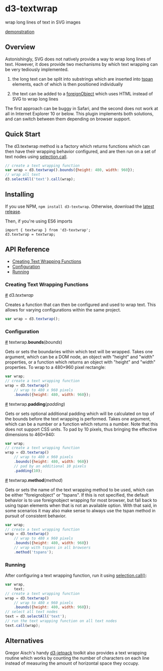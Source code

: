 # d3-textwrap

wrap long lines of text in SVG images

<a href="http://bl.ocks.org/vijithassar/8278587">demonstration</a>

## Overview

Astonishingly, SVG does not natively provide a way to wrap long lines of text. However, it does provide two mechanisms by which text wrapping can be very tediously implemented.

1. the long text can be split into substrings which are inserted into [tspan](https://developer.mozilla.org/en-US/docs/Web/SVG/Element/tspan) elements, each of which is then positioned individually

2. the text can be added to a [foreignObject](https://developer.mozilla.org/en-US/docs/Web/SVG/Element/foreignObject) which uses HTML instead of SVG to wrap long lines

The first approach can be buggy in Safari, and the second does not work at all in Internet Explorer 10 or below. This plugin implements both solutions, and can switch between them depending on browser support.

## Quick Start

The d3.textwrap method is a factory which returns functions which can then have their wrapping behavior configured, and are then run on a set of text nodes using [selection.call](https://github.com/d3/d3-selection#selection_call).

```js
// create a text wrapping function
var wrap = d3.textwrap().bounds({height: 480, width: 960});
// wrap all text
d3.selectAll('text').call(wrap);
```

## Installing

If you use NPM, `npm install d3-textwrap`. Otherwise, download the [latest release](#).

Then, if you're using ES6 imports
```
import { textwrap } from 'd3-textwrap';
d3.textwrap = textwrap;
```

## API Reference

* [Creating Text Wrapping Functions](#creating)
* [Configuration](#configuring)
* [Running](#running)

### Creating Text Wrapping Functions

<a name="textwrap" href="#textwrap">#</a> d3.*textwrap*

Creates a function that can then be configured and used to wrap text. This allows for varying configurations within the same project.

```js
var wrap = d3.textwrap();
```

### Configuration

<a name="bounds" href="#bounds">#</a> textwrap.**bounds**(*bounds*)

Gets or sets the boundaries within which text will be wrapped. Takes one argument, which can be a DOM node, an object with "height" and "width" properties, or a function which returns an object with "height" and "width" properties. To wrap to a 480×960 pixel rectangle:

```js
var wrap;
// create a text wrapping function
wrap = d3.textwrap()
    // wrap to 480 x 960 pixels
    .bounds({height: 480, width: 960});
```

<a name="padding" href="#padding">#</a> textwrap.**padding**(*padding*)

Gets or sets optional additional padding which will be calculated on top of the bounds before the text wrapping is performed. Takes one argument, which can be a number or a function which returns a number. Note that this does not support CSS units. To pad by 10 pixels, thus bringing the effective dimensions to 460×940:

```js
var wrap;
// create a text wrapping function
wrap = d3.textwrap()
    // wrap to 480 x 960 pixels
    .bounds({height: 480, width: 960})
    // pad by an additional 10 pixels
    .padding(10);
```

<a name="method" href="#method">#</a> textwrap.**method**(*method*)

Gets or sets the name of the text wrapping method to be used, which can be either "foreignobject" or "tspans". If this is not specified, the default behavior is to use foreignobject wrapping for most browser, but fall back to using tspan elements when that is not an available option. With that said, in some scenarios it may also make sense to always use the tspan method in pursuit of consistent behavior.

```js
var wrap;
// create a text wrapping function
wrap = d3.textwrap()
    // wrap to 480 x 960 pixels
    .bounds({height: 480, width: 960})
    // wrap with tspans in all browsers
    .method('tspans');
```

### Running

After configuring a text wrapping function, run it using [selection.call()](https://github.com/d3/d3-selection#selection_call):

```js
var wrap,
    text;
// create a text wrapping function
wrap = d3.textwrap()
    // wrap to 480 x 960 pixels
    .bounds({height: 480, width: 960});
// select all text nodes
text = d3.selectAll('text');
// run the text wrapping function on all text nodes
text.call(wrap);
```

## Alternatives

Gregor Aisch's handy [d3-jetpack](https://github.com/gka/d3-jetpack) toolkit also provides a text wrapping routine which works by counting the number of characters on each line instead of measuring the amount of horizontal space they occupy.
